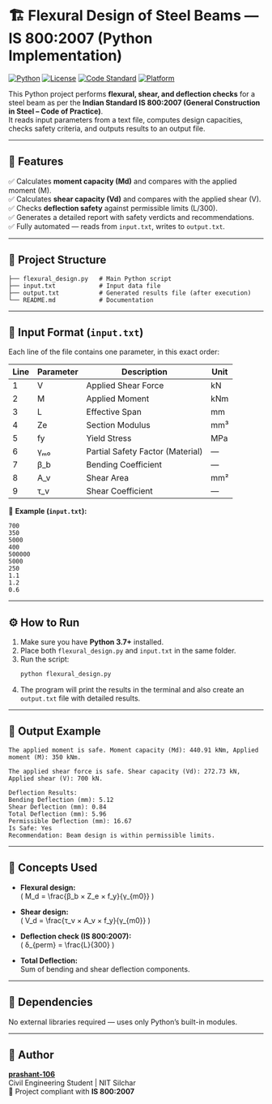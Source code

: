 # 🏗️ Flexural Design of Steel Beams — IS 800:2007 (Python Implementation)

[![Python](https://img.shields.io/badge/Python-3.7%2B-blue)](https://www.python.org/)
[![License](https://img.shields.io/badge/License-MIT-green)](LICENSE)
[![Code Standard](https://img.shields.io/badge/Standard-IS%20800%3A2007-orange)](#)
[![Platform](https://img.shields.io/badge/Platform-Windows%20%7C%20Linux%20%7C%20macOS-lightgrey)](#)

This Python project performs **flexural, shear, and deflection checks** for a steel beam as per the **Indian Standard IS 800:2007 (General Construction in Steel – Code of Practice)**.  
It reads input parameters from a text file, computes design capacities, checks safety criteria, and outputs results to an output file.

---

## 📘 Features

✅ Calculates **moment capacity (Md)** and compares with the applied moment (M).  
✅ Calculates **shear capacity (Vd)** and compares with the applied shear (V).  
✅ Checks **deflection safety** against permissible limits (L/300).  
✅ Generates a detailed report with safety verdicts and recommendations.  
✅ Fully automated — reads from `input.txt`, writes to `output.txt`.

---

## 📂 Project Structure

```
├── flexural_design.py   # Main Python script
├── input.txt            # Input data file
├── output.txt           # Generated results file (after execution)
└── README.md            # Documentation
```

---

## 🧮 Input Format (`input.txt`)

Each line of the file contains one parameter, in this exact order:

| Line | Parameter | Description | Unit |
|------|------------|-------------|------|
| 1 | V | Applied Shear Force | kN |
| 2 | M | Applied Moment | kNm |
| 3 | L | Effective Span | mm |
| 4 | Ze | Section Modulus | mm³ |
| 5 | fy | Yield Stress | MPa |
| 6 | γₘ₀ | Partial Safety Factor (Material) | — |
| 7 | β_b | Bending Coefficient | — |
| 8 | A_v | Shear Area | mm² |
| 9 | τ_v | Shear Coefficient | — |

📄 **Example (`input.txt`):**
```
700  
350 
5000 
400 
500000 
5000 
250  
1.1  
1.2  
0.6
```

---

## ⚙️ How to Run

1. Make sure you have **Python 3.7+** installed.  
2. Place both `flexural_design.py` and `input.txt` in the same folder.  
3. Run the script:
   ```bash
   python flexural_design.py
   ```
4. The program will print the results in the terminal and also create an `output.txt` file with detailed results.

---

## 🧾 Output Example

```
The applied moment is safe. Moment capacity (Md): 440.91 kNm, Applied moment (M): 350 kNm.

The applied shear force is safe. Shear capacity (Vd): 272.73 kN, Applied shear (V): 700 kN.

Deflection Results:
Bending Deflection (mm): 5.12
Shear Deflection (mm): 0.84
Total Deflection (mm): 5.96
Permissible Deflection (mm): 16.67
Is Safe: Yes
Recommendation: Beam design is within permissible limits.
```

---

## 🧠 Concepts Used

- **Flexural design:**  
  \( M_d = \frac{β_b × Z_e × f_y}{γ_{m0}} \)

- **Shear design:**  
  \( V_d = \frac{τ_v × A_v × f_y}{γ_{m0}} \)

- **Deflection check (IS 800:2007):**  
  \( δ_{perm} = \frac{L}{300} \)

- **Total Deflection:**  
  Sum of bending and shear deflection components.

---

## 🧰 Dependencies

No external libraries required — uses only Python’s built-in modules.

---

## 👤 Author

**[prashant-106](https://github.com/prashant-106)**  
Civil Engineering Student | NIT Silchar  
📘 Project compliant with **IS 800:2007**
